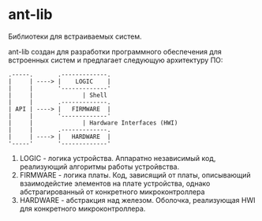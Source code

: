 # ant-lib
Библиотеки для встраиваемых систем.

ant-lib создан для разработки программного обеспечения для встроенных систем и предлагает следующую архитектуру ПО:


```
.-----.       .-------------.
|     | ----> |    LOGIC    |
|     |       '-------------'
|     |              | Shell
|     |       .-------------.
| API | ----> |   FIRMWARE  |
|     |       '-------------'
|     |              | Hardware Interfaces (HWI)
|     |       .-------------.
|     | ----> |   HARDWARE  |
'-----'       '-------------'

```

1. LOGIC - логика устройства. Аппаратно независимый код, реализующий алгоритмы работы устройвства.
2. FIRMWARE - логика платы. Код, зависящий от платы, описывающий взаимодейстие элементов на плате устройства, однако абстрагированный от конкретного микроконтроллера
3. HARDWARE - абстракция над железом. Оболочка, реализующая HWI для конкретного микроконтроллера.
